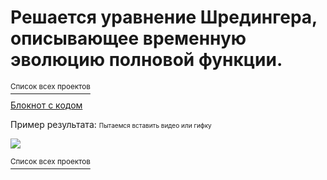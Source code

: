 # Решается уравнение Шредингера, описывающее временную эволюцию полновой функции.

[<sup>Список всех проектов</sup>](https://github.com/Drev0Z/index)

[Блокнот с кодом](1D_Schrodinger_evolution.ipynb)

Пример результата:
<font size="1"> Пытаемся вставить видео или гифку </font> 

 ![](schrod.gif)

[<sup>Список всех проектов</sup>](https://github.com/Drev0Z/index)
